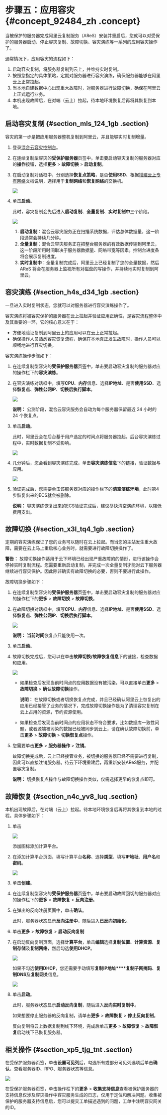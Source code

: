# 步骤五：应用容灾 {#concept_92484_zh .concept}

当被保护的服务器完成阿里云复制服务（AReS）安装并重启后，您就可以对受保护的服务器启动、停止容灾复制、故障切换、容灾演练等一系列的应用容灾操作了。

通常情况下，应用容灾的流程如下：

1.  启动容灾复制，将服务器复制到云上，并维持实时复制。
2.  按照您指定的具体策略，定期对服务器进行容灾演练，确保服务器能够在阿里云上正常拉起。
3.  当本地自建数据中心出现重大故障时，对服务器进行故障切换，确保在阿里云上正式运行业务。
4.  本机出现故障后，在对端（云上）拉起，待本地环境恢复后再将其恢复到本地。

## 启动容灾复制 {#section_mls_124_1gb .section}

容灾的第一步是把应用服务器整机复制到阿里云，并且能够实时复制增量。

1.  登录[混合云容灾控制台](https://hdr.console.aliyun.com)。
2.  在连续复制型容灾的**受保护服务器**页签中，单击要启动容灾复制的服务器对应的**操作**按钮，选择**更多** \> **故障切换** \> **启动复制**。
3.  在启动复制对话框中，分别选择**恢复点策略**，是否**使用SSD**、根据[搭建云上专有网络](cn.zh-CN/连续复制型容灾（CDR）/IDC容灾到云/步骤一：搭建云上专有网络.md#section_wzp_bnw_yfb)文档说明，选择用于**复制网络**和**恢复网络**的交换机。

    ![](http://static-aliyun-doc.oss-cn-hangzhou.aliyuncs.com/assets/img/64156/156775199054552_zh-CN.jpg)

4.  单击**启动**。

    此时，容灾复制会先后进入**启动复制**、**全量复制**、**实时复制中**三个阶段。

    ![](http://static-aliyun-doc.oss-cn-hangzhou.aliyuncs.com/assets/img/64156/156775199033816_zh-CN.png)

    1.  **启动复制**：混合云容灾服务正在扫描系统数据，评估总体数据量，这一阶段通常会持续几分钟。
    2.  **全量复制**：混合云容灾服务正在把整台服务器的有效数据传输到阿里云，这一阶段所用时间取决于服务器数据量、网络带宽等因素。控制台进度条将会展示复制进度。
    3.  **实时复制中**：全量复制完成后，阿里云上已经复制了您的全量数据，然后 AReS 将会在服务器上监视所有对磁盘的写操作，并持续地实时复制到阿里云。

## 容灾演练 {#section_h4s_d34_1gb .section}

一旦进入实时复制状态，您就可以对服务器进行容灾演练操作了。

容灾演练将被容灾保护的服务器在云上拉起并验证应用正确性，是容灾流程整体中及其重要的一环，它的核心意义在于：

-   方便地验证复制到阿里云上的应用可以在云上正常拉起。
-   确保操作人员熟悉容灾恢复流程，确保在本地真正发生故障时，操作人员可以顺畅地进行容灾切换。

容灾演练操作步骤如下：

1.  在连续复制型容灾的**受保护服务器**页签中，单击要启动容灾复制的服务器对应的操作栏下的**容灾演练**。
2.  在容灾演练对话框中，填写**CPU**、**内存**信息、选择**IP地址**、是否**使用SSD**、选择**恢复点**、**弹性公网IP**、**切换后执行脚本**。

    ![](http://static-aliyun-doc.oss-cn-hangzhou.aliyuncs.com/assets/img/64156/156775199054582_zh-CN.jpg)

    **说明：** 公测阶段，混合云容灾服务会自动为每个服务器保留最近 24 小时的 24 个恢复点。

3.  单击**启动**。

    此时，阿里云会在后台基于用户选定的时间点将服务器拉起。后台容灾演练过程中，实时数据复制不受影响。

    ![](http://static-aliyun-doc.oss-cn-hangzhou.aliyuncs.com/assets/img/64156/156775199054596_zh-CN.jpg)

4.  几分钟后，您会看到容灾演练完成，单击**容灾演练信息**下的链接，验证数据与应用。

    ![](http://static-aliyun-doc.oss-cn-hangzhou.aliyuncs.com/assets/img/64156/156775199154597_zh-CN.jpg)

5.  验证完成后，您需要单击该服务器对应的操作栏下的**清空演练环境**，此时第4步恢复出来的ECS就会被删除。

    **说明：** 容灾演练恢复出来的ECS验证完成后，建议尽快清空演练环境，以降低费用支出。


## 故障切换 {#section_x3l_tq4_1gb .section}

定期的容灾演练保证了您的业务可以随时在云上拉起。而当您的主站发生重大故障，需要在云上马上重启核心业务时，就需要进行故障切换操作了。

**警告：** 故障切换操作适用于云下环境已经出现严重故障的的情形，进行该操作会停掉实时复制流程。您需要重新启动复制，并完成一次全量复制才能对云下服务器继续进行容灾保护。因此除非确实有故障切换的必要，否则不要进行此操作。

故障切换步骤如下：

1.  在连续复制型容灾的**受保护服务器**页签中，单击要启动容灾复制的服务器对应的操作栏下的**更多** \> **故障切换** \> **故障切换**。
2.  在故障切换对话框中，填写**CPU**、**内存**信息、选择**IP地址**、是否**使用SSD**、选择**恢复点**、**弹性公网IP**、**切换后执行脚本**。

    ![](http://static-aliyun-doc.oss-cn-hangzhou.aliyuncs.com/assets/img/64156/156775199154598_zh-CN.jpg)

    **说明：** **当前时间**恢复点只能使用一次。

3.  单击**启动**。
4.  故障切换完成后，您可以在单击**故障切换/故障恢复信息**下的链接，检查数据和应用。

    ![](http://static-aliyun-doc.oss-cn-hangzhou.aliyuncs.com/assets/img/64156/156775199154601_zh-CN.jpg)

    -   如果检查后发现当前时间点的应用数据没有被污染，可以直接单击**更多** \> **故障切换** \> **确认故障切换**操作。

        **说明：** 在故障切换或者切换恢复点完成，并且已经确认阿里云上恢复出的应用已经接管了业务的情况下，完成故障切换操作是为了清理容灾复制在云上占用的资源，节约资源使用。

    -   如果检查后发现当前时间点的应用状态不符合要求，比如数据库一致性问题，或者源端被污染的数据已经被同步到云上，请在确认故障切换前，单击**更多** \> **故障切换** \> **切换恢复点**操作。
5.  您需要单击**更多** \> **服务器操作** \> **注销**。

    故障切换完成后，云上已经接管业务，被切换的服务器已经不需要进行复制，因此可以直接注销服务器。待云下环境重建后，再重新安装AReS服务，并配置容灾复制。

    **说明：** 切换恢复点操作与故障切换操作类似，仅需选择更早的恢复点即可。


## 故障恢复 {#section_n4c_yv8_luq .section}

本机出现故障后，在对端（云上）拉起。待本地环境恢复后再将其恢复到本地的过程。具体步骤如下：

1.  单击

    ![](http://static-aliyun-doc.oss-cn-hangzhou.aliyuncs.com/assets/img/64156/156775199154629_zh-CN.jpg)

    添加图标添加计算平台。

2.  在添加计算平台页面，填写计算平台**名称**、选择**类型**、填写**IP地址**、**用户名**和**密码**。

    ![](http://static-aliyun-doc.oss-cn-hangzhou.aliyuncs.com/assets/img/64156/156775199154633_zh-CN.jpg)

3.  单击**创建**。
4.  在连续复制型容灾的**受保护服务器**页签中，单击要启动故障回切的服务器对应的操作栏下的**更多** \> **故障恢复** \> **反向注册**。
5.  在弹出的反向注册页面中，单击**确认**。

    此时，服务器状态显示**反向注册中**，随后进入**已反向初始化**。

6.  单击**更多** \> **故障恢复** \> **启动反向复制**
7.  在启动反向复制页面，选择**计算平台**，单击**编辑**选择**复制位置**、**计算资源**、**复制存储**及**复制网络**，然后勾选**使用DHCP**。

    ![](http://static-aliyun-doc.oss-cn-hangzhou.aliyuncs.com/assets/img/64156/156775199154643_zh-CN.jpg)

    如果不勾选**使用DHCP**，您还需要手动填写**复制IP地址****复制子网掩码**、**复制DNS**及**复制网关**信息。

    ![](http://static-aliyun-doc.oss-cn-hangzhou.aliyuncs.com/assets/img/64156/156775199154650_zh-CN.jpg)

8.  单击**启动**。

    此时，服务器状态显示**启动反向复制**，随后进入**反向实时复制中**。

    如果想要停止服务器的反向复制，请单击**更多** \> **故障恢复** \> **停止反向复制**。

    反向复制将云上数据复制到线下环境，完成后单击**更多** \> **故障恢复** \> **故障恢复**启动线下已恢复服务器。


## 相关操作 {#section_xp5_tjg_tnt .section}

在受保护服务器页签，单击**设置可见列**后，勾选所有或部分可见列选项后单击**确认**，查看服务器ID、RPO、服务器状态等信息。

![](http://static-aliyun-doc.oss-cn-hangzhou.aliyuncs.com/assets/img/64156/156775199154576_zh-CN.jpg)

在受保护服务器页签，单击操作栏下的**更多** \> **收集支持信息**查看被保护服务器的支持信息仅涉及容灾操作中容灾服务生成的日志，仅用于定位和解决问题。收集被保护的服务器支持信息后，您可以提交工单描述遇到的问题，工单中注明容灾网关的ID。


